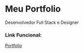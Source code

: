 # Meu Portfolio
Desenvolvedor Full Stack e Designer

### Link Funcional:
<a href="https://wilberson-roberto.github.io/meu-portfolio" target="_blank" rel="noopener noreferrer">Portfolio</a>
